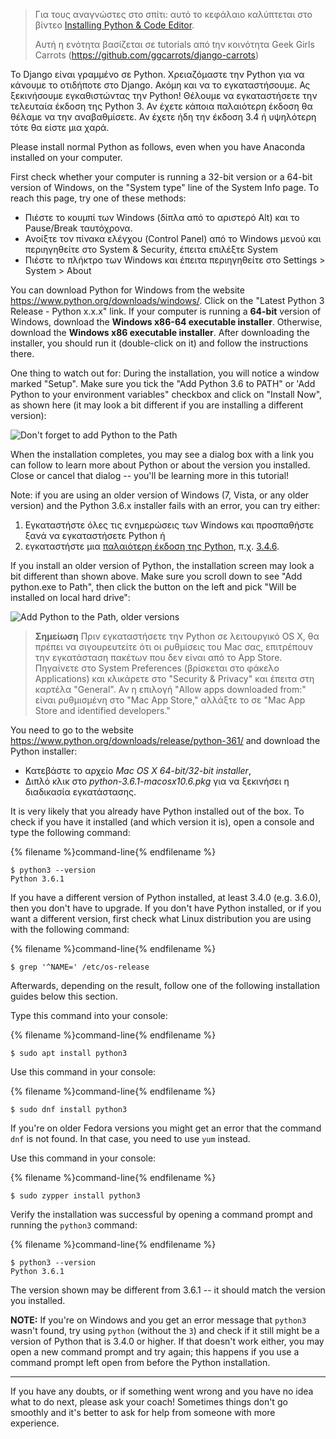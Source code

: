 > Για τους αναγνώστες στο σπίτι: αυτό το κεφάλαιο καλύπτεται στο βίντεο [Installing Python & Code Editor](https://www.youtube.com/watch?v=pVTaqzKZCdA).
> 
> Αυτή η ενότητα βασίζεται σε tutorials από tην κοινότητα Geek Girls Carrots (https://github.com/ggcarrots/django-carrots)

Το Django είναι γραμμένο σε Python. Χρειαζόμαστε την Python για να κάνουμε το οτιδήποτε στο Django. Ακόμη και να το εγκαταστήσουμε. Ας ξεκινήσουμε εγκαθιστώντας την Python! Θέλουμε να εγκαταστήσετε την τελευταία έκδοση της Python 3. Αν έχετε κάποια παλαιότερη έκδοση θα θέλαμε να την αναβαθμίσετε. Αν έχετε ήδη την έκδοση 3.4 ή υψηλότερη τότε θα είστε μια χαρά.

Please install normal Python as follows, even when you have Anaconda installed on your computer.

<!--sec data-title="Install Python: Windows" data-id="python_windows" data-collapse=true ces-->

First check whether your computer is running a 32-bit version or a 64-bit version of Windows, on the "System type" line of the System Info page. To reach this page, try one of these methods:

* Πιέστε το κουμπί των Windows (δίπλα από το αριστερό Alt) και το Pause/Break ταυτόχρονα.
* Ανοίξτε τον πίνακα ελέγχου (Control Panel) από το Windows μενού και περιηγηθείτε στο System & Security, έπειτα επιλέξτε System
* Πιέστε το πλήκτρο των Windows και έπειτα περιηγηθείτε στο Settings > System > About

You can download Python for Windows from the website https://www.python.org/downloads/windows/. Click on the "Latest Python 3 Release - Python x.x.x" link. If your computer is running a **64-bit** version of Windows, download the **Windows x86-64 executable installer**. Otherwise, download the **Windows x86 executable installer**. After downloading the installer, you should run it (double-click on it) and follow the instructions there.

One thing to watch out for: During the installation, you will notice a window marked "Setup". Make sure you tick the "Add Python 3.6 to PATH" or 'Add Python to your environment variables" checkbox and click on "Install Now", as shown here (it may look a bit different if you are installing a different version):

![Don't forget to add Python to the Path](../python_installation/images/python-installation-options.png)

When the installation completes, you may see a dialog box with a link you can follow to learn more about Python or about the version you installed. Close or cancel that dialog -- you'll be learning more in this tutorial!

Note: if you are using an older version of Windows (7, Vista, or any older version) and the Python 3.6.x installer fails with an error, you can try either:

1. Εγκαταστήστε όλες τις ενημερώσεις των Windows και προσπαθήστε ξανά να εγκαταστήσετε Python ή
2. εγκαταστήστε μια [παλαιότερη έκδοση της Python](https://www.python.org/downloads/windows/), π.χ. [3.4.6](https://www.python.org/downloads/release/python-346/).

If you install an older version of Python, the installation screen may look a bit different than shown above. Make sure you scroll down to see "Add python.exe to Path", then click the button on the left and pick "Will be installed on local hard drive":

![Add Python to the Path, older versions](../python_installation/images/add_python_to_windows_path.png)

<!--endsec-->

<!--sec data-title="Install Python: OS X" data-id="python_OSX"
data-collapse=true ces-->

> **Σημείωση** Πριν εγκαταστήσετε την Python σε λειτουργικό OS X, θα πρέπει να σιγουρευτείτε ότι οι ρυθμίσεις του Mac σας, επιτρέπουν την εγκατάσταση πακέτων που δεν είναι από το App Store. Πηγαίνετε στο System Preferences (βρίσκεται στο φάκελο Applications) και κλικάρετε στο "Security & Privacy" και έπειτα στη καρτέλα "General". Αν η επιλογή "Allow apps downloaded from:" είναι ρυθμισμένη στο "Mac App Store," αλλάξτε το σε "Mac App Store and identified developers."

You need to go to the website https://www.python.org/downloads/release/python-361/ and download the Python installer:

* Κατεβάστε το αρχείο *Mac OS X 64-bit/32-bit installer*,
* Διπλό κλικ στο *python-3.6.1-macosx10.6.pkg* για να ξεκινήσει η διαδικασία εγκατάστασης.

<!--endsec-->

<!--sec data-title="Install Python: Linux" data-id="python_linux"
data-collapse=true ces-->

It is very likely that you already have Python installed out of the box. To check if you have it installed (and which version it is), open a console and type the following command:

{% filename %}command-line{% endfilename %}

    $ python3 --version
    Python 3.6.1
    

If you have a different version of Python installed, at least 3.4.0 (e.g. 3.6.0), then you don't have to upgrade. If you don't have Python installed, or if you want a different version, first check what Linux distribution you are using with the following command:

{% filename %}command-line{% endfilename %}

    $ grep '^NAME=' /etc/os-release
    

Afterwards, depending on the result, follow one of the following installation guides below this section.

<!--endsec-->

<!--sec data-title="Install Python: Debian or Ubuntu" data-id="python_debian" data-collapse=true ces-->

Type this command into your console:

{% filename %}command-line{% endfilename %}

    $ sudo apt install python3
    

<!--endsec-->

<!--sec data-title="Install Python: Fedora" data-id="python_fedora"
data-collapse=true ces-->

Use this command in your console:

{% filename %}command-line{% endfilename %}

    $ sudo dnf install python3
    

If you're on older Fedora versions you might get an error that the command `dnf` is not found. In that case, you need to use `yum` instead.

<!--endsec-->

<!--sec data-title="Install Python: openSUSE" data-id="python_openSUSE"
data-collapse=true ces-->

Use this command in your console:

{% filename %}command-line{% endfilename %}

    $ sudo zypper install python3
    

<!--endsec-->

Verify the installation was successful by opening a command prompt and running the `python3` command:

{% filename %}command-line{% endfilename %}

    $ python3 --version
    Python 3.6.1
    

The version shown may be different from 3.6.1 -- it should match the version you installed.

**NOTE:** If you're on Windows and you get an error message that `python3` wasn't found, try using `python` (without the `3`) and check if it still might be a version of Python that is 3.4.0 or higher. If that doesn't work either, you may open a new command prompt and try again; this happens if you use a command prompt left open from before the Python installation.

* * *

If you have any doubts, or if something went wrong and you have no idea what to do next, please ask your coach! Sometimes things don't go smoothly and it's better to ask for help from someone with more experience.
